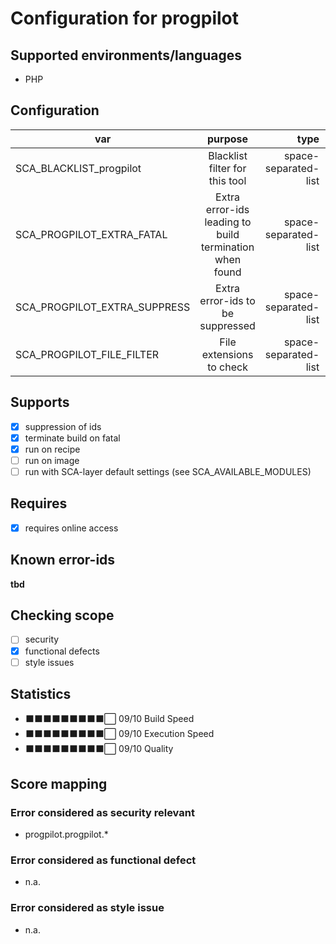 # Configuration for progpilot

## Supported environments/languages

* PHP

## Configuration

| var | purpose | type | default |
| ------------- |:-------------:| -----:| -----:
| SCA_BLACKLIST_progpilot | Blacklist filter for this tool | space-separated-list | ""
| SCA_PROGPILOT_EXTRA_FATAL | Extra error-ids leading to build termination when found | space-separated-list | "":
| SCA_PROGPILOT_EXTRA_SUPPRESS | Extra error-ids to be suppressed | space-separated-list | ""
| SCA_PROGPILOT_FILE_FILTER | File extensions to check | space-separated-list | ".php"

## Supports

- [x] suppression of ids
- [x] terminate build on fatal
- [x] run on recipe
- [ ] run on image
- [ ] run with SCA-layer default settings (see SCA_AVAILABLE_MODULES)

## Requires

- [x] requires online access

## Known error-ids

__tbd__

## Checking scope

- [ ] security
- [x] functional defects
- [ ] style issues

## Statistics

 - ⬛⬛⬛⬛⬛⬛⬛⬛⬛⬜ 09/10 Build Speed
 - ⬛⬛⬛⬛⬛⬛⬛⬛⬛⬜ 09/10 Execution Speed
 - ⬛⬛⬛⬛⬛⬛⬛⬛⬛⬜ 09/10 Quality

## Score mapping

### Error considered as security relevant

* progpilot.progpilot.*

### Error considered as functional defect

* n.a.

### Error considered as style issue

* n.a.
